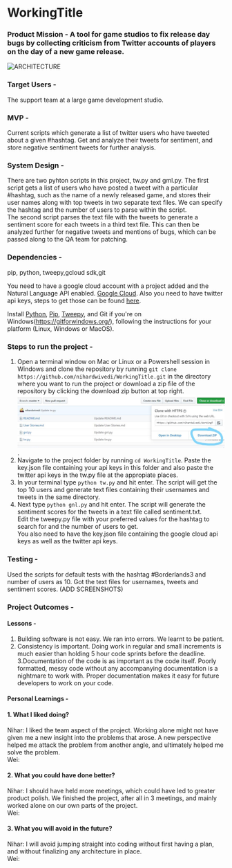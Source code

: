 # WorkingTitle
### Product Mission - A tool for game studios to fix release day bugs by collecting criticism from Twitter accounts of players on the day of a new game release. <br/>

![ARCHITECTURE](https://drive.google.com/uc?export=view&id=1w5MyFNhYvziyGwpdxZAr38DhqtP4EL3s)

### Target Users - <br/>
The support team at a large game development studio. <br/>

### MVP - <br/>
Current scripts which generate a list of twitter users who have tweeted about a given #hashtag. Get and analyze their tweets for sentiment, and store negative sentiment tweets for further analysis. <br/>

### System Design - <br/>
There are two pyhton scripts in this project, tw.py and gml.py. The first script gets a list of users who have posted a tweet with a particular #hashtag, such as the name of a newly released game, and stores their user names along with top tweets in two separate text files. We can specify the hashtag and the number of users to parse within the script.<br/>The second script parses the text file with the tweets to generate a sentiment score for each tweets in a third text file. This can then be analyzed further for negative tweets and mentions of bugs, which can be passed along to the QA team for patching.<br/>

### Dependencies - <br/>

pip, python, tweepy,gcloud sdk,git <br/>

You need to have a google cloud account with a project added and the Natural Language API enabled. [Google Cloud](https://cloud.google.com/natural-language/docs/quickstarts). Also you need to have twitter api keys, steps to get those can be found [here](https://tweepy.readthedocs.io/en/latest/auth_tutorial.html#auth-tutorial).<br/>

Install [Python](www.python.org), [Pip](https://pypi.org/project/pip/), [Tweepy](https://www.tweepy.org/), and Git if you're on Windows(https://gitforwindows.org/), following the instructions for your platform (Linux, Windows or MacOS).

### Steps to run the project - <br/>
1. Open a terminal window on Mac or Linux or a Powershell session in Windows and clone the repository by running ```git clone https://github.com/nihardwivedi/WorkingTitle.git``` in the directory where you want to run the project or download a zip file of the repository by clicking the download zip button at top right.![Download zip](https://github.com/nihardwivedi/WorkingTitle/blob/master/git_ss.jpg).<br/>
2. Navigate to the project folder by running ```cd WorkingTitle```. Paste the key.json file containing your api keys in this folder and also paste the twitter api keys in the tw.py file at the appropiate places.
3. In your terminal type ```python tw.py``` and hit enter. The script will get the top 10 users and generate text files containing their usernames and tweets in the same directory.<br/>
4. Next type ```python gnl.py``` and hit enter. The script will generate the sentiment scores for the tweets in a text file called sentiment.txt.<br/>
Edit the tweepy.py file with your preferred values for the hashtag to search for and the number of users to get.<br/>
You also need to have the key.json file containing the google cloud api keys as well as the twitter api keys.

### Testing - <br/>
Used the scripts for default tests with the hashtag #Borderlands3 and number of users as 10. Got the text files for usernames, tweets and sentiment scores. (ADD SCREENSHOTS)<br/>

### Project Outcomes - <br/>
#### Lessons - <br/>
1. Building software is not easy. We ran into errors. We learnt to be patient.<br/>
2. Consistency is important. Doing work in regular and small increments is much easier than holding 5 hour code sprints before the deadline.<br/>
3.Documentation of the code is as important as the code itself. Poorly formatted, messy code without any accompanying documentation is a nightmare to work with. Proper documentation makes it easy for future developers to work on your code.<br/>

#### Personal Learnings - <br/>
#### 1. What I liked doing?<br/>
Nihar: I liked the team aspect of the project. Working alone might not have given me a new insight into the problems that arose. A new perspective helped me attack the problem from another angle, and ultimately helped me solve the problem.<br/>
Wei:<br/>

#### 2. What you could have done better?
Nihar: I should have held more meetings, which could have led to greater product polish. We finished the project, after all in 3 meetings, and mainly worked alone on our own parts of the project.<br/>
Wei:<br/>

#### 3. What you will avoid in the future?
Nihar: I will avoid jumping straight into coding without first having a plan, and without finalizing any architecture in place.<br/>
Wei:<br/>
